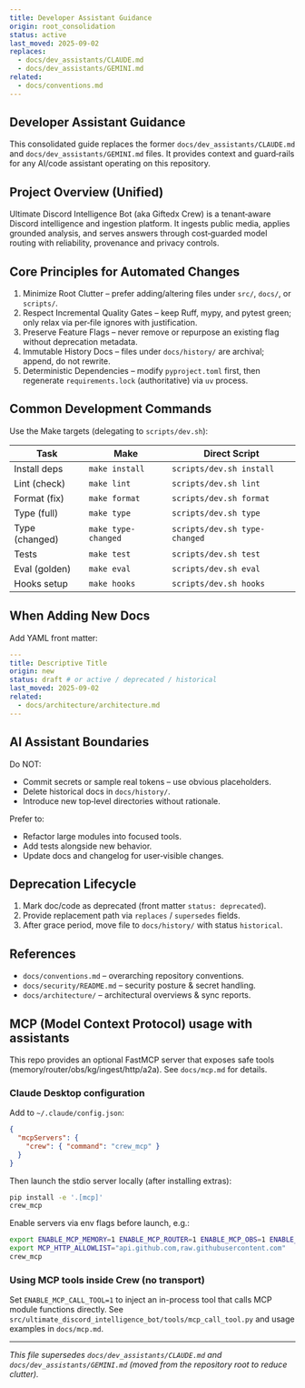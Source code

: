 ```yaml
---
title: Developer Assistant Guidance
origin: root_consolidation
status: active
last_moved: 2025-09-02
replaces:
  - docs/dev_assistants/CLAUDE.md
  - docs/dev_assistants/GEMINI.md
related:
  - docs/conventions.md
---
```


## Developer Assistant Guidance

This consolidated guide replaces the former `docs/dev_assistants/CLAUDE.md` and `docs/dev_assistants/GEMINI.md` files. It provides context and guard‑rails for any AI/code assistant operating on this repository.

## Project Overview (Unified)

Ultimate Discord Intelligence Bot (aka Giftedx Crew) is a tenant‑aware Discord intelligence and ingestion platform. It ingests public media, applies grounded analysis, and serves answers through cost‑guarded model routing with reliability, provenance and privacy controls.

## Core Principles for Automated Changes

1. Minimize Root Clutter – prefer adding/altering files under `src/`, `docs/`, or `scripts/`.
1. Respect Incremental Quality Gates – keep Ruff, mypy, and pytest green; only relax via per‑file ignores with justification.
1. Preserve Feature Flags – never remove or repurpose an existing flag without deprecation metadata.
1. Immutable History Docs – files under `docs/history/` are archival; append, do not rewrite.
1. Deterministic Dependencies – modify `pyproject.toml` first, then regenerate `requirements.lock` (authoritative) via `uv` process.

## Common Development Commands

Use the Make targets (delegating to `scripts/dev.sh`):

| Task | Make | Direct Script |
|------|------|---------------|
| Install deps | `make install` | `scripts/dev.sh install` |
| Lint (check) | `make lint` | `scripts/dev.sh lint` |
| Format (fix) | `make format` | `scripts/dev.sh format` |
| Type (full) | `make type` | `scripts/dev.sh type` |
| Type (changed) | `make type-changed` | `scripts/dev.sh type-changed` |
| Tests | `make test` | `scripts/dev.sh test` |
| Eval (golden) | `make eval` | `scripts/dev.sh eval` |
| Hooks setup | `make hooks` | `scripts/dev.sh hooks` |

## When Adding New Docs

Add YAML front matter:

```yaml
---
title: Descriptive Title
origin: new
status: draft # or active / deprecated / historical
last_moved: 2025-09-02
related:
  - docs/architecture/architecture.md
---
```

## AI Assistant Boundaries

Do NOT:

- Commit secrets or sample real tokens – use obvious placeholders.
- Delete historical docs in `docs/history/`.
- Introduce new top‑level directories without rationale.

Prefer to:

- Refactor large modules into focused tools.
- Add tests alongside new behavior.
- Update docs and changelog for user‑visible changes.

## Deprecation Lifecycle

1. Mark doc/code as deprecated (front matter `status: deprecated`).
1. Provide replacement path via `replaces` / `supersedes` fields.
1. After grace period, move file to `docs/history/` with status `historical`.

## References

- `docs/conventions.md` – overarching repository conventions.
- `docs/security/README.md` – security posture & secret handling.
- `docs/architecture/` – architectural overviews & sync reports.

## MCP (Model Context Protocol) usage with assistants

This repo provides an optional FastMCP server that exposes safe tools (memory/router/obs/kg/ingest/http/a2a). See `docs/mcp.md` for details.

### Claude Desktop configuration

Add to `~/.claude/config.json`:

```json
{
  "mcpServers": {
    "crew": { "command": "crew_mcp" }
  }
}
```

Then launch the stdio server locally (after installing extras):

```bash
pip install -e '.[mcp]'
crew_mcp
```

Enable servers via env flags before launch, e.g.:

```bash
export ENABLE_MCP_MEMORY=1 ENABLE_MCP_ROUTER=1 ENABLE_MCP_OBS=1 ENABLE_MCP_KG=1 ENABLE_MCP_INGEST=1 ENABLE_MCP_HTTP=1 ENABLE_MCP_A2A=1
export MCP_HTTP_ALLOWLIST="api.github.com,raw.githubusercontent.com"
crew_mcp
```

### Using MCP tools inside Crew (no transport)

Set `ENABLE_MCP_CALL_TOOL=1` to inject an in-process tool that calls MCP module functions directly. See `src/ultimate_discord_intelligence_bot/tools/mcp_call_tool.py` and usage examples in `docs/mcp.md`.

---
_This file supersedes `docs/dev_assistants/CLAUDE.md` and `docs/dev_assistants/GEMINI.md` (moved from the repository root to reduce clutter)._
